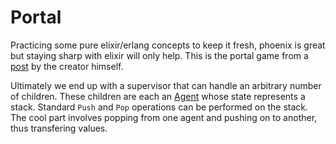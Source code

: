 # Portal

Practicing some pure elixir/erlang concepts to keep it fresh,
phoenix is great but staying sharp with elixir will only help.
This is the portal game from a [post](http://howistart.org/posts/elixir/1)
by the creator himself.

Ultimately we end up with a supervisor that can handle an arbitrary number
of children. These children are each an
[Agent](http://elixir-lang.org/docs/stable/elixir/Agent.html)
whose state represents a stack. Standard `Push` and `Pop` operations
can be performed on the stack. The cool part involves popping
from one agent and pushing on to another, thus transfering values.
